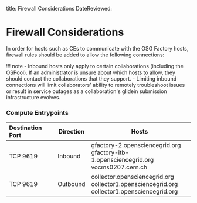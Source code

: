 title: Firewall Considerations
DateReviewed:

Firewall Considerations
=======================

In order for hosts such as CEs to communicate with the OSG Factory hosts,
firewall rules should be added to allow the following connections:

!!! note
    -   Inbound hosts only apply to certain collaborations (including the OSPool).
        If an administrator is unsure about which hosts to allow, they should
        contact the collaborations that they support.
    -   Limiting inbound connections will limit collaborators' ability to remotely
        troubleshoot issues or result in service outages as a collaboration's
        glidein submission infrastructure evolves.

### Compute Entrypoints
| **Destination Port** | **Direction** | **Hosts** |
|:---------------------|---------------|-----------|
| TCP 9619             | Inbound       | gfactory-2.opensciencegrid.org<br/>gfactory-itb-1.opensciencegrid.org<br/>vocms0207.cern.ch         |
| TCP 9619             | Outbound      | collector.opensciencegrid.org<br/>collector1.opensciencegrid.org<br/>collector1.opensciencegrid.org |

